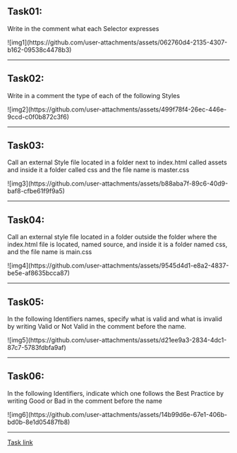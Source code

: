 <h2>Task01:</h2>
<p>Write in the comment what each Selector expresses</p>
![img1](https://github.com/user-attachments/assets/062760d4-2135-4307-b162-09538c4478b3)
<hr>
<h2>Task02:</h2>
<p>Write in a comment the type of each of the following Styles</p>
![img2](https://github.com/user-attachments/assets/499f78f4-26ec-446e-9ccd-c0f0b872c3f6)
<hr>
<h2>Task03:</h2>
<p>Call an external Style file located in a folder next to index.html called assets and inside it a folder called css and the file name is master.css</p>
![img3](https://github.com/user-attachments/assets/b88aba7f-89c6-40d9-baf8-cfbe61f9f9a5)
<hr>
<h2>Task04:</h2>
<p>Call an external style file located in a folder outside the folder where the index.html file is located, named source, and inside it is a folder named css, and the file name is main.css</p>
![img4](https://github.com/user-attachments/assets/9545d4d1-e8a2-4837-be5e-af8635bcca87)
<hr>
<h2>Task05:</h2>
<p>In the following Identifiers names, specify what is valid and what is invalid by writing Valid or Not Valid in the comment before the name.</p>
![img5](https://github.com/user-attachments/assets/d21ee9a3-2834-4dc1-87c7-5783fdbfa9af)
<hr>
<h2>Task06:</h2>
<p>In the following Identifiers, indicate which one follows the Best Practice by writing Good or Bad in the comment before the name</p>
![img6](https://github.com/user-attachments/assets/14b99d6e-67e1-406b-bd0b-8e1d05487fb8)
<hr>
<a href="https://elzero.org/css-assignments-lesson-from-1-to-4/">Task link</a>
